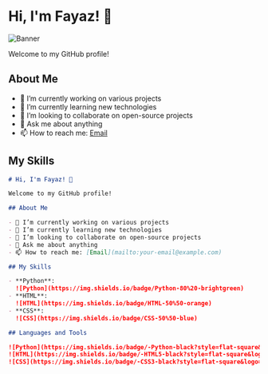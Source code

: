 # Hi, I'm Fayaz! 👋

![Banner](https://your-image-url.com/banner.png)

Welcome to my GitHub profile!

## About Me

- 🔭 I’m currently working on various projects
- 🌱 I’m currently learning new technologies
- 👯 I’m looking to collaborate on open-source projects
- 💬 Ask me about anything
- 📫 How to reach me: [Email](mailto:your-email@example.com)

## My Skills

```markdown
# Hi, I'm Fayaz! 👋

Welcome to my GitHub profile!

## About Me

- 🔭 I’m currently working on various projects
- 🌱 I’m currently learning new technologies
- 👯 I’m looking to collaborate on open-source projects
- 💬 Ask me about anything
- 📫 How to reach me: [Email](mailto:your-email@example.com)

## My Skills

- **Python**:
  ![Python](https://img.shields.io/badge/Python-80%20-brightgreen)
- **HTML**:
  ![HTML](https://img.shields.io/badge/HTML-50%50-orange)
- **CSS**:
  ![CSS](https://img.shields.io/badge/CSS-50%50-blue)

## Languages and Tools

![Python](https://img.shields.io/badge/-Python-black?style=flat-square&logo=python)
![HTML](https://img.shields.io/badge/-HTML5-black?style=flat-square&logo=html5)
![CSS](https://img.shields.io/badge/-CSS3-black?style=flat-square&logo=css3)

